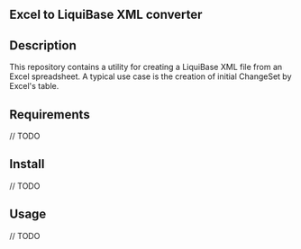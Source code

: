 Excel to LiquiBase XML converter
--

Description
--
This repository contains a utility for creating a LiquiBase XML file from an Excel spreadsheet. A typical use case is the creation of initial ChangeSet by Excel's table. 

Requirements
--
// TODO

Install
--
// TODO

Usage
--
// TODO